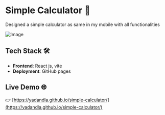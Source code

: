 # Simple Calculator 📝

Designed a simple calculator as same in my mobile with all functionalities

![Image](https://github.com/user-attachments/assets/8c5e5aaa-fa05-487e-854c-a6ff6de56d5a)

## Tech Stack 🛠️

- **Frontend**: React js, vite
- **Deployment**: GitHub pages

## Live Demo 🌐

👉 [https://yadandla.github.io/simple-calculator/](https://yadandla.github.io/simple-calculator/)
